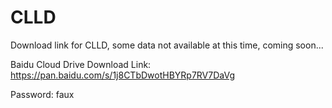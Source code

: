 # CLLD
Download link for CLLD, some data not available at this time, coming soon...

Baidu Cloud Drive Download Link: https://pan.baidu.com/s/1j8CTbDwotHBYRp7RV7DaVg

Password: faux

